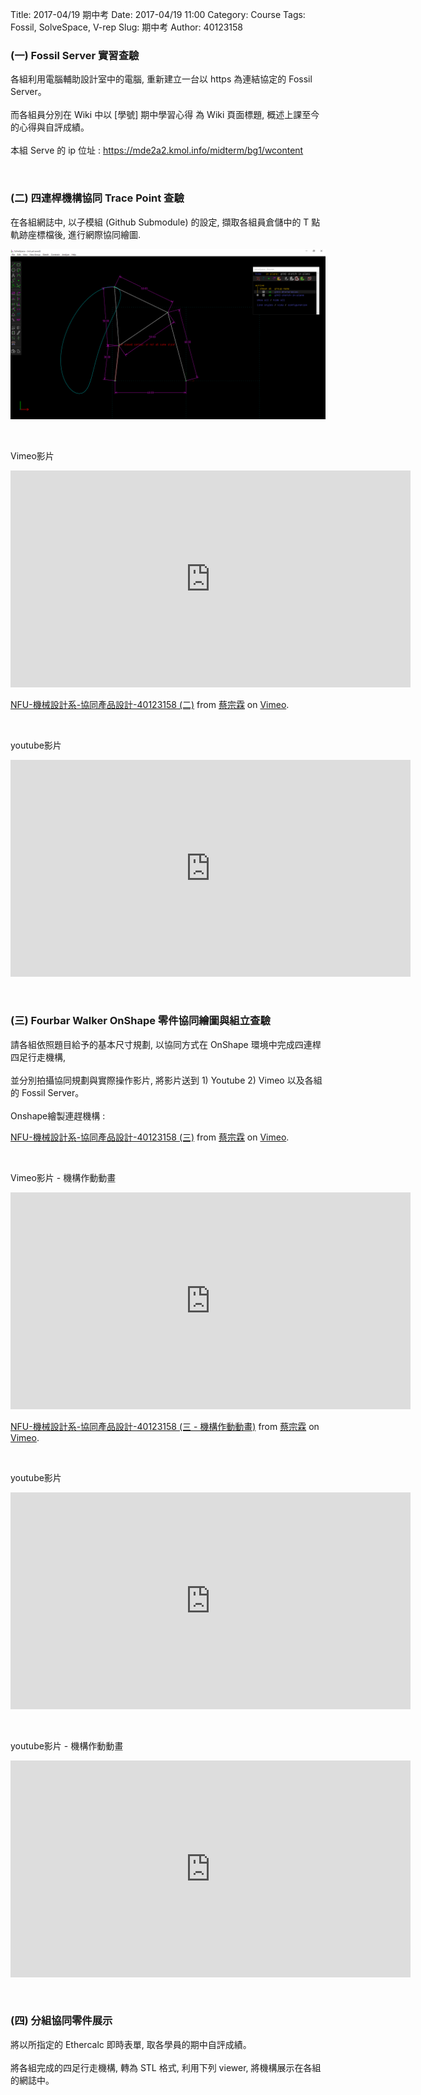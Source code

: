 Title: 2017-04/19 期中考
Date: 2017-04/19 11:00
Category: Course
Tags: Fossil, SolveSpace, V-rep
Slug: 期中考
Author: 40123158

<h3>(一) Fossil Server 實習查驗</h3>
<p>各組利用電腦輔助設計室中的電腦, 重新建立一台以 https 為連結協定的 Fossil Server。
<br>
<br>而各組員分別在 Wiki 中以 [學號] 期中學習心得 為 Wiki 頁面標題, 概述上課至今的心得與自評成績。
<br>
<br>本組 Serve 的 ip 位址 : <a href="https://mde2a2.kmol.info/midterm/bg1/wcontent">https://mde2a2.kmol.info/midterm/bg1/wcontent </a></p>
<br> 
<h3>(二) 四連桿機構協同 Trace Point 查驗</h3>
<p>在各組網誌中, 以子模組 (Github Submodule) 的設定, 擷取各組員倉儲中的 T 點軌跡座標檔後, 進行網際協同繪圖.</p>
<p><img src="https://github.com/40123158/2017springcd_hw/blob/gh-pages/data/midterm1.png?raw=true"></p>
<br> 
<p>Vimeo影片</p>
<iframe src="https://player.vimeo.com/video/213775843" width="640" height="347" frameborder="0" webkitallowfullscreen mozallowfullscreen allowfullscreen></iframe>
<p><a href="https://vimeo.com/213775843">NFU-機械設計系-協同產品設計-40123158 (二)</a> from <a href="https://vimeo.com/user26960874">蔡宗霖</a> on <a href="https://vimeo.com">Vimeo</a>.</p>
<br> 
<p>youtube影片</p>
<p><iframe width="640" height="347" src="https://www.youtube.com/embed/Xig_FuGB0-c" frameborder="0" allowfullscreen></iframe></p>
<br> 
<h3>(三) Fourbar Walker OnShape 零件協同繪圖與組立查驗</h3>
<p>請各組依照題目給予的基本尺寸規劃, 以協同方式在 OnShape 環境中完成四連桿四足行走機構, 
<br> 
<br>並分別拍攝協同規劃與實際操作影片, 將影片送到 1) Youtube 2) Vimeo 以及各組的 Fossil Server。
<br> 
<br>Onshape繪製連趕機構 : 
<br><a href="https://cad.onshape.com/documents/58f6c26243854b103b6a124f/w/142c1771cd95a7267a56b5c3/e/cece68b3829558ae87b1324c </a></p>
<br> 
<p>Vimeo影片</p>
<iframe src="https://player.vimeo.com/video/213781620" width="640" height="347" frameborder="0" webkitallowfullscreen mozallowfullscreen allowfullscreen></iframe>
<p><a href="https://vimeo.com/213781620">NFU-機械設計系-協同產品設計-40123158 (三)</a> from <a href="https://vimeo.com/user26960874">蔡宗霖</a> on <a href="https://vimeo.com">Vimeo</a>.</p>
<br> 
<p>Vimeo影片 - 機構作動動畫</p>
<iframe src="https://player.vimeo.com/video/214769406" width="640" height="347" frameborder="0" webkitallowfullscreen mozallowfullscreen allowfullscreen></iframe>
<p><a href="https://vimeo.com/214769406">NFU-機械設計系-協同產品設計-40123158 (三 - 機構作動動畫)</a> from <a href="https://vimeo.com/user26960874">蔡宗霖</a> on <a href="https://vimeo.com">Vimeo</a>.</p>
<br> 
<p>youtube影片</p>
<iframe width="640" height="347" src="https://www.youtube.com/embed/tcW-I39wq1k" frameborder="0" allowfullscreen></iframe></p>
<br> 
<p>youtube影片 - 機構作動動畫</p>
<iframe width="640" height="347" src="https://www.youtube.com/embed/6-aSEW_Woyg" frameborder="0" allowfullscreen></iframe></p>
<br> 
<h3>(四) 分組協同零件展示</h3>
<p>將以所指定的 Ethercalc 即時表單, 取各學員的期中自評成績。
<br>
<br>將各組完成的四足行走機構, 轉為 STL 格式, 利用下列 viewer, 將機構展示在各組的網誌中。</p>